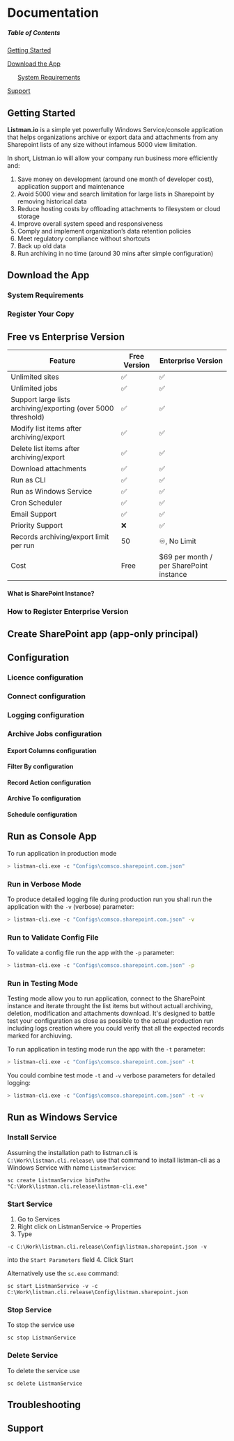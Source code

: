 # Documentation

##### Table of Contents  
[Getting Started](#gettingStarted)

[Download the App](#download)  

&nbsp;&nbsp;&nbsp;&nbsp;&nbsp;&nbsp;[System Requirements](#sysReq)  

[Support](#support) 

<a name="gettingStarted"/>

## Getting Started
**Listman.io** is a simple yet powerfully Windows Service/console application that helps organizations archive or export data and attachments from any Sharepoint lists of any size without infamous 5000 view limitation.

In short, Listman.io will allow your company run business more efficiently and:

1. Save money on development (around one month of developer cost), application support and maintenance 
2. Avoid 5000 view and search limitation for large lists in Sharepoint by removing historical data
3. Reduce hosting costs by offloading attachments to filesystem or cloud storage
4. Improve overall system speed and responsiveness 
5. Comply and implement organization’s data retention policies
6. Meet regulatory compliance without shortcuts
7. Back up old data
8. Run archiving in no time (around 30 mins after simple configuration)

<a name="download"/>

## Download the App

<a name="sysReq"/>

### System Requirements

### Register Your Copy

## Free vs Enterprise Version

| Feature  | Free Version | Enterprise Version |
| ------------- | ------------- | -----------------|
| Unlimited sites |  ✅ |  ✅ |
| Unlimited jobs |  ✅ |  ✅ |
| Support large lists archiving/exporting (over 5000 threshold)   |  ✅ |  ✅ |
| Modify list items after archiving/export |  ✅ |  ✅ |
| Delete list items after archiving/export |  ✅ |  ✅ |
| Download attachments |  ✅ |  ✅ |
| Run as CLI |  ✅ |  ✅ |
| Run as Windows Service |  ✅ |  ✅ |
| Cron Scheduler |  ✅ |  ✅ |
| Email Support |  ✅ |  ✅ |
| Priority Support |  ❌ |  ✅ |
| Records archiving/export limit per run |  50 |  ♾️, No Limit |
| Cost |  Free |  $69 per month / per SharePoint instance |

#### What is SharePoint Instance?

### How to Register Enterprise Version

## Create SharePoint app (app-only principal)

## Configuration

### Licence configuration

### Connect configuration

### Logging configuration

### Archive Jobs configuration

#### Export Columns configuration

#### Filter By configuration

#### Record Action configuration

#### Archive To configuration

#### Schedule configuration

## Run as Console App

To run application in production mode 
```sh
> listman-cli.exe -c "Configs\comsco.sharepoint.com.json"
```

### Run in Verbose Mode
To produce detailed logging file during production run you shall run the application with the `-v` (verbose) parameter:
```sh
> listman-cli.exe -c "Configs\comsco.sharepoint.com.json" -v
```

### Run to Validate Config File
To validate a config file run the app with the `-p` parameter:
```sh
> listman-cli.exe -c "Configs\comsco.sharepoint.com.json" -p
```

### Run in Testing Mode
Testing mode allow you to run application, connect to the SharePoint instance and iterate throught the list items but without actuall archiving, deletion, modification and attachments download. It's designed to battle test your configuration as close as possible to the actual production run including logs creation where you could verify that all the expected records marked for archiuving.

To run application in testing mode run the app with the `-t` parameter:
```sh
> listman-cli.exe -c "Configs\comsco.sharepoint.com.json" -t
```

You could combine test mode `-t` and `-v` verbose parameters for detailed logging:
```sh
> listman-cli.exe -c "Configs\comsco.sharepoint.com.json" -t -v
```

## Run as Windows Service

### Install Service
Assuming the installation path to listman.cli is `C:\Work\listman.cli.release\` use that command to install listman-cli as a Windows Service with name `ListmanService`:
```
sc create ListmanService binPath= "C:\Work\listman.cli.release\listman-cli.exe"
```

### Start Service
1. Go to Services
2. Right click on ListmanService -> Properties
3. Type
```
-c C:\Work\listman.cli.release\Config\listman.sharepoint.json -v
```
into the `Start Parameters` field
4. Click Start

Alternatively use the `sc.exe` command:
```
sc start ListmanService -v -c C:\Work\listman.cli.release\Config\listman.sharepoint.json
```
### Stop Service
To stop the service use

```
sc stop ListmanService
```

### Delete Service
To delete the service use

```
sc delete ListmanService
```

## Troubleshooting

<a name="support"/>

## Support
